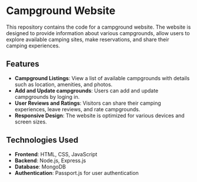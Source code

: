 # Campground Website

This repository contains the code for a campground website. The website is designed to provide information about various campgrounds, allow users to explore available camping sites, make reservations, and share their camping experiences.

## Features

- **Campground Listings**: View a list of available campgrounds with details such as location, amenities, and photos.
- **Add and Update campgrounds**: Users can add and update campgrounds by loging in.
- **User Reviews and Ratings**: Visitors can share their camping experiences, leave reviews, and rate campgrounds.
- **Responsive Design**: The website is optimized for various devices and screen sizes.

## Technologies Used

- **Frontend**: HTML, CSS, JavaScript
- **Backend**: Node.js, Express.js
- **Database**: MongoDB
- **Authentication**: Passport.js for user authentication
